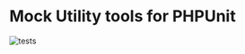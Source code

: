 # Mock Utility tools for PHPUnit

![tests](https://github.com/sebastianbergmann/comparatoractions/workflows/tests.yml/badge.svg)